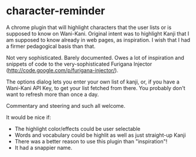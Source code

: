 character-reminder
==================

A chrome plugin that will highlight characters that the user lists or
is supposed to know on Wani-Kani.  Original intent was to highlight
Kanji that I am supposed to know already in web pages, as inspiration.
I wish that I had a firmer pedagogical basis than that.

Not very sophisticated.  Barely documented. Owes a lot of inspiration
and snippets of code to the very-sophisticated Furigana Injector
(http://code.google.com/p/furigana-injector/).

The options dialog lets you enter your own list of kanji, or, if you
have a Wani-Kani API Key, to get your list fetched from there.  You
probably don't want to refresh more than once a day.

Commentary and steering and such all welcome.



It would be nice if:

* The highlight color/effects could be user selectable
* Words and vocabulary could be highlit as well as just straight-up Kanji
* There was a better reason to use this plugin than "inspiration"!
* It had a snappier name.
